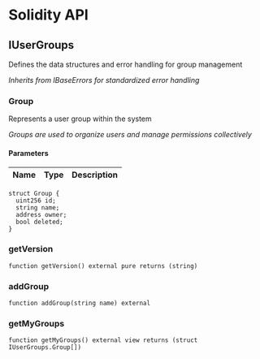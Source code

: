 # Solidity API

## IUserGroups

Defines the data structures and error handling for group management

_Inherits from IBaseErrors for standardized error handling_

### Group

Represents a user group within the system

_Groups are used to organize users and manage permissions collectively_

#### Parameters

| Name | Type | Description |
| ---- | ---- | ----------- |

```solidity
struct Group {
  uint256 id;
  string name;
  address owner;
  bool deleted;
}
```

### getVersion

```solidity
function getVersion() external pure returns (string)
```

### addGroup

```solidity
function addGroup(string name) external
```

### getMyGroups

```solidity
function getMyGroups() external view returns (struct IUserGroups.Group[])
```

